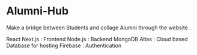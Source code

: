 # Alumni-Hub
Make a bridge between Students and collage Alumni through the website .

React Next.js : Frontend
Node.js : Backend
MongoDB Atlas : Cloud based Database for hosting
Firebase : Authentication
